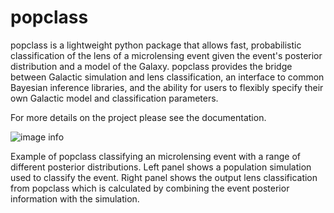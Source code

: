 # popclass

popclass is a lightweight python package that allows fast, probabilistic classification of the lens of a microlensing event given the event's posterior distribution and a model of the Galaxy. popclass provides the bridge between Galactic simulation and lens classification, an interface to common Bayesian inference libraries, and the ability for users to flexibly specify their own Galactic model and classification parameters.

For more details on the project please see the documentation.

![image info](./docs/images/lens_class.gif)

Example of popclass classifying an microlensing event with a range of different posterior distributions. Left panel shows a population simulation used to classify the event. Right panel shows the output lens classification from popclass which is calculated by combining the event posterior information with the simulation.

